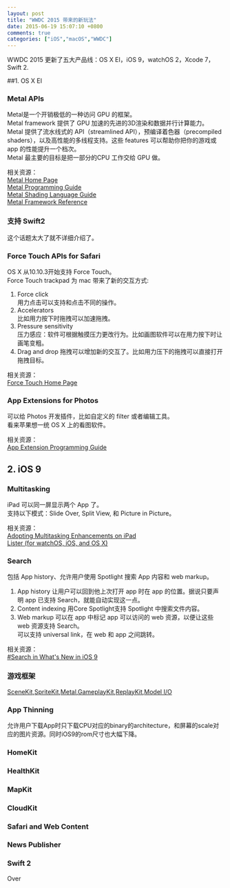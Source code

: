 ```yaml
---
layout: post
title: "WWDC 2015 带来的新玩法"
date: 2015-06-19 15:07:10 +0800
comments: true
categories: ["iOS","macOS","WWDC"]
---
```


WWDC 2015 更新了五大产品线：OS X EI，iOS 9，watchOS 2，Xcode 7，Swift 2.  

##1. OS X EI

### Metal APIs
Metal是一个开销极低的一种访问 GPU 的框架。  
Metal framework 提供了 GPU 加速的先进的3D渲染和数据并行计算能力。  
Metal 提供了流水线式的 API（streamlined API），预编译着色器（precompiled shaders），以及高性能的多线程支持。这些 features 可以帮助你把你的游戏或 app 的性能提升一个档次。  
Metal 最主要的目标是把一部分的CPU 工作交给 GPU 做。  

相关资源：  
[Metal Home Page](https://developer.apple.com/metal/)  
[Metal Programming Guide](https://developer.apple.com/library/ios/documentation/Miscellaneous/Conceptual/MetalProgrammingGuide/Introduction/Introduction.html#//apple_ref/doc/uid/TP40014221-CH1-SW1)  
[Metal Shading Language Guide](https://developer.apple.com/library/ios/documentation/Metal/Reference/MetalShadingLanguageGuide/Introduction/Introduction.html)  
[Metal Framework Reference](https://developer.apple.com/library/ios/documentation/Metal/Reference/MetalFrameworkReference/index.html)  

<!--more-->

### 支持 Swift2
这个话题太大了就不详细介绍了。  

### Force Touch APIs for Safari
OS X 从10.10.3开始支持 Force Touch。  
Force Touch trackpad 为 mac 带来了新的交互方式:  
1. Force click  
	用力点击可以支持和点击不同的操作。  
2. Accelerators  
	比如用力按下时拖拽可以加速拖拽。  
3. Pressure sensitivity  
	压力感应：软件可根据触摸压力更改行为。比如画图软件可以在用力按下时让画笔变粗。  
4. Drag and drop
	拖拽可以增加新的交互了。比如用力压下的拖拽可以直接打开拖拽目标。  

相关资源：  
[Force Touch Home Page](https://developer.apple.com/osx/force-touch/)  

### App Extensions for Photos
可以给 Photos 开发插件，比如自定义的 filter 或者编辑工具。  
看来苹果想一统 OS X 上的看图软件。  

相关资源：  
[App Extension Programming Guide](https://developer.apple.com/library/prerelease/mac/documentation/General/Conceptual/ExtensibilityPG/index.html)

## 2. iOS 9

### Multitasking
iPad 可以同一屏显示两个 App 了。  
支持以下模式：Slide Over, Split View, 和 Picture in Picture。  

相关资源：  
[Adopting Multitasking Enhancements on iPad](https://developer.apple.com/library/prerelease/ios/documentation/WindowsViews/Conceptual/AdoptingMultitaskingOniPad/index.html)  
[Lister (for watchOS, iOS, and OS X)](https://developer.apple.com/library/prerelease/ios/samplecode/Lister/Introduction/Intro.html#//apple_ref/doc/uid/TP40014701)


### Search
包括 App history、允许用户使用 Spotlight 搜索 App 内容和 web markup。  
1. App history
	让用户可以回到他上次打开 app 时在 app 的位置。据说只要声明 app 已支持 Search，就能自动实现这一点。  
2. Content indexing
	用Core Spotlight支持 Spotlight 中搜索文件内容。  
3. Web markup
	可以在 app 中标记 app 可以访问的 web 资源，以便让这些 web 资源支持 Search。  
	可以支持 universal link，在 web 和 app 之间跳转。  

相关资源：  
[#Search in What's New in iOS 9](https://developer.apple.com/library/prerelease/ios/releasenotes/General/WhatsNewIniOS/Articles/iOS9.html#//apple_ref/doc/uid/TP40016198-DontLinkElementID_1)

### 游戏框架
[SceneKit](https://developer.apple.com/scenekit/),[SpriteKit](https://developer.apple.com/spritekit/),[Metal](https://developer.apple.com/metal/),[GameplayKit](https://developer.apple.com/library/prerelease/ios/documentation/General/Conceptual/GameplayKit_Guide/index.html#//apple_ref/doc/uid/TP40015172),[ReplayKit](https://developer.apple.com/library/prerelease/ios/samplecode/DemoBots/Introduction/Intro.html),[Model I/O](https://developer.apple.com/library/prerelease/ios/documentation/ModelIO/Reference/ModelIO_Framework/index.html)

### App Thinning
允许用户下载App时只下载CPU对应的binary的architecture，和屏幕的scale对应的图片资源。同时iOS9的rom尺寸也大幅下降。  

### HomeKit
### HealthKit
### MapKit
### CloudKit
### Safari and Web Content
### News Publisher
### Swift 2

Over